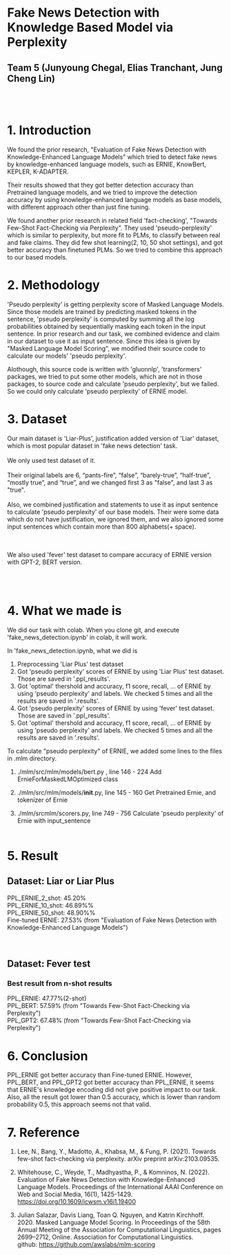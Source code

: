 # Fake News Detection with Knowledge Based Model via Perplexity

## Team 5 (Junyoung Chegal, Elias Tranchant, Jung Cheng Lin)

<br>
<br>

# 1. Introduction

We found the prior research, "Evaluation of Fake News Detection with Knowledge-Enhanced Language Models" which tried to detect fake news by knowledge-enhanced language models, such as ERNIE, KnowBert, KEPLER, K-ADAPTER.

Their results showed that they got better detection accuracy than Pretrained language models, and we tried to improve the detection accuracy by using knowledge-enhanced language models as base models, with different approach other than just fine tuning.

We found another prior research in related field 'fact-checking', "Towards Few-Shot Fact-Checking via Perplexity". They used 'pseudo-perplexity' which is similar to perplexity, but more fit to PLMs, to classify between real and fake claims. They did few shot learning(2, 10, 50 shot settings), and got better accuracy than finetuned PLMs.
So we tried to combine this approach to our based models.

# 2. Methodology

'Pseudo perplexity' is getting perplexity score of Masked Language Models. Since those models are trained by predicting masked tokens in the sentence, 'pseudo perplexity' is computed by summing all the log probabilities obtained by sequentially masking each token in the input sentence. In prior research and our task, we combined evidence and claim in our dataset to use it as input sentence. Since this idea is given by "Masked Language Model Scoring", we modified their source code to calculate our models' 'pseudo perplexity'.

Alothough, this source code is written with 'gluonnlp', 'transformers' packages, we tried to put some other models, which are not in those packages, to source code and calculate 'pseudo perplexity', but we failed. So we could only calculate 'pseudo perplexity' of ERNIE model.

# 3. Dataset

Our main dataset is 'Liar-Plus', justification added version of 'Liar' dataset, which is most popular dataset in 'fake news detection' task. <br><br>
We only used test dataset of it. <br><br>
Their original labels are 6, “pants-fire”, “false”, “barely-true”, “half-true”, “mostly true”, and “true”, and we changed first 3 as "false", and last 3 as "true".<br><br>
Also, we combined justification and statements to use it as input sentence to calculate 'pseudo perplexity' of our base models. Their were some data which do not have justification, we ignored them, and we also ignored some input sentences which contain more than 800 alphabets(+ space).

<br><br>
We also used 'fever' test dataset to compare accuracy of ERNIE version with GPT-2, BERT version.

<br><br>

# 4. What we made is

We did our task with colab. When you clone git, and execute 'fake_news_detection.ipynb' in colab, it will work.

In 'fake_news_detection.ipynb, what we did is <br>

1. Preprocessing 'Liar Plus' test dataset
2. Got 'pseudo perplexity' scores of ERNIE by using 'Liar Plus' test dataset. Those are saved in '.ppl_results'.
3. Got 'optimal' thershold and accuracy, f1 score, recall, ... of ERNIE by using 'pseudo perplexity' and labels. We checked 5 times and all the results are saved in '.results'.
4. Got 'pseudo perplexity' scores of ERNIE by using 'fever' test dataset. Those are saved in '.ppl_results'.
5. Got 'optimal' thershold and accuracy, f1 score, recall, ... of ERNIE by using 'pseudo perplexity' and labels. We checked 5 times and all the results are saved in '.results'.

To calculate "pseudo perplexity" of ERNIE, we added some lines to the files in .mlm directory.

1. ./mlm/src/mlm/models/bert.py , line 146 - 224
   Add ErnieForMaskedLMOptimized class

2. ./mlm/src/mlm/models/**init**.py, line 145 - 160
   Get Pretrained Ernie, and tokenizer of Ernie

3. ./mlm/srcmlm/scorers.py, line 749 - 756
   Calculate 'pseudo perplexity' of Ernie with input_sentence
   <br><br>

# 5. Result

## Dataset: Liar or Liar Plus <br>

PPL_ERNIE_2_shot: 45.20%<br>
PPL_ERNIE_10_shot: 46.89%%<br>
PPL_ERNIE_50_shot: 48.90%%<br>
Fine-tuned ERNIE: 27.53% (from "Evaluation of Fake News Detection with Knowledge-Enhanced Language Models")<br>
<br><br>

## Dataset: Fever test<br>

### Best result from n-shot results<br>

PPL_ERNIE: 47.77%(2-shot)<br>
PPL_BERT: 57.59% (from "Towards Few-Shot Fact-Checking via Perplexity")<br>
PPL_GPT2: 67.48% (from "Towards Few-Shot Fact-Checking via Perplexity")<br>

# 6. Conclusion

PPL_ERNIE got better accuracy than Fine-tuned ERNIE. However, PPL_BERT, and PPL_GPT2 got better accuracy than PPL_ERNIE, it seems that ERNIE's knowledge encoding did not give positive impact to our task. Also, all the result got lower than 0.5 accuracy, which is lower than random probability 0.5, this approach seems not that valid.

# 7. Reference

1. Lee, N., Bang, Y., Madotto, A., Khabsa, M., & Fung, P. (2021). Towards few-shot fact-checking via perplexity. arXiv preprint arXiv:2103.09535.

2. Whitehouse, C., Weyde, T., Madhyastha, P., & Komninos, N. (2022). Evaluation of Fake News Detection with Knowledge-Enhanced Language Models. Proceedings of the International AAAI Conference on Web and Social Media, 16(1), 1425-1429. https://doi.org/10.1609/icwsm.v16i1.19400

3. Julian Salazar, Davis Liang, Toan Q. Nguyen, and Katrin Kirchhoff. 2020. Masked Language Model Scoring. In Proceedings of the 58th Annual Meeting of the Association for Computational Linguistics, pages 2699–2712, Online. Association for Computational Linguistics. <br> github: https://github.com/awslabs/mlm-scoring
